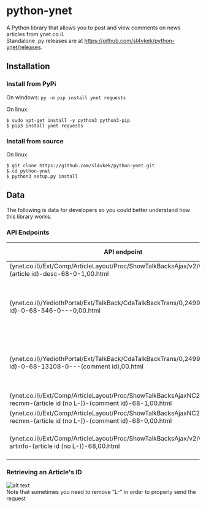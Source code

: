 # python-ynet
A Python library that allows you to post and view comments on news articles from ynet.co.il. <br />
Standalone .py releases are at https://github.com/sl4vkek/python-ynet/releases. <br />
## Installation
### Install from PyPi
On windows: `py -m pip install ynet requests` <br/>

On linux: <br/>
```
$ sudo apt-get install -y python3 python3-pip
$ pip3 install ynet requests
```
### Install from source 
On linux: <br/>
```
$ git clone https://github.com/sl4vkek/python-ynet.git
$ cd python-ynet
$ python3 setup.py install
```

## Data
The following is data for developers so you could better understand how this library works. <br/>

### API Endpoints
| API endpoint                                                                                                               	| Purpose                         	| GET / POST 	| Form Data                                                             	| Query data 	| Implementable 	|
|----------------------------------------------------------------------------------------------------------------------------	|---------------------------------	|------------	|-----------------------------------------------------------------------	|------------	|---------------	|
| (ynet.co.il)/Ext/Comp/ArticleLayout/Proc/ShowTalkBacksAjax/v2/0,12990,(article id)-desc-68-0-1,00.html                       	| Retrieve Comments               	| GET        	|                                                                       	|            	| Y             	|
| (ynet.co.il)/YediothPortal/Ext/TalkBack/CdaTalkBackTrans/0,2499,(article id)-0-68-546-0---0,00.html                          	| Post a Comment                  	| POST       	| WSGBRWSR (keep this to FF), name, email, Location, title, description 	|            	| Y             	|
| (ynet.co.il)/YediothPortal/Ext/TalkBack/CdaTalkBackTrans/0,2499,(article id)-0-68-13108-0---(comment id),00.html             	| Post a Reply                    	| POST       	| WSGBRWSR (keep this to FF), name, email, Location, title, description 	|            	| Y             	|
| (ynet.co.il)/Ext/Comp/ArticleLayout/Proc/ShowTalkBacksAjaxNC2/0,12979,L-recmm-(article id (no L-))-(comment id)-68-1,00.html 	| Like a Comment                  	| GET        	|                                                                       	| RN (?)     	| N             	|
| (ynet.co.il)/Ext/Comp/ArticleLayout/Proc/ShowTalkBacksAjaxNC2/0,12979,L-recmm-(article id (no L-))-(comment id)-68-0,00.html 	| Dislike a Comment               	| GET        	|                                                                       	| RN (?)     	| N             	|
| (ynet.co.il)/Ext/Comp/ArticleLayout/Proc/ShowTalkBacksAjax/v2/0,12990,L-artinfo-(article id (no L-))-68,00.html              	| Retrieve Statistics on Comments 	| GET        	|                                                                       	|            	| Y             	|
### Retrieving an Article's ID
![alt text](https://i.imgur.com/zLUrbmG.png) <br/>
Note that sometimes you need to remove "L-" in order to properly send the request

